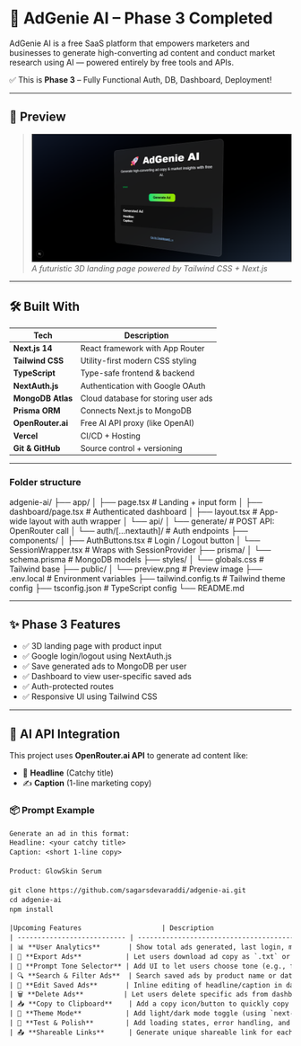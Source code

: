 # 🚀 AdGenie AI – Phase 3 Completed

AdGenie AI is a free SaaS platform that empowers marketers and businesses to generate high-converting ad content and conduct market research using AI — powered entirely by free tools and APIs.

✅ This is **Phase 3** – Fully Functional Auth, DB, Dashboard, Deployment!

---

## 📸 Preview

> ![Homepage Preview](./public/preview.png)  
> _A futuristic 3D landing page powered by Tailwind CSS + Next.js_

---

## 🛠️ Built With

| Tech             | Description                                |
|------------------|--------------------------------------------|
| **Next.js 14**   | React framework with App Router            |
| **Tailwind CSS** | Utility-first modern CSS styling           |
| **TypeScript**   | Type-safe frontend & backend               |
| **NextAuth.js**  | Authentication with Google OAuth           |
| **MongoDB Atlas**| Cloud database for storing user ads        |
| **Prisma ORM**   | Connects Next.js to MongoDB                |
| **OpenRouter.ai**| Free AI API proxy (like OpenAI)            |
| **Vercel**       | CI/CD + Hosting                            |
| **Git & GitHub** | Source control + versioning                |

---
### Folder structure
adgenie-ai/
├── app/
│   ├── page.tsx              # Landing + input form
│   ├── dashboard/page.tsx    # Authenticated dashboard
│   ├── layout.tsx            # App-wide layout with auth wrapper
│   └── api/
│       └── generate/         # POST API: OpenRouter call
│       └── auth/[...nextauth]/ # Auth endpoints
├── components/
│   ├── AuthButtons.tsx       # Login / Logout button
│   └── SessionWrapper.tsx    # Wraps with SessionProvider
├── prisma/
│   └── schema.prisma         # MongoDB models
├── styles/
│   └── globals.css           # Tailwind base
├── public/
│   └── preview.png           # Preview image
├── .env.local                # Environment variables
├── tailwind.config.ts        # Tailwind theme config
├── tsconfig.json             # TypeScript config
└── README.md

---
## ✨ Phase 3 Features

- ✅ 3D landing page with product input
- ✅ Google login/logout using NextAuth.js
- ✅ Save generated ads to MongoDB per user
- ✅ Dashboard to view user-specific saved ads
- ✅ Auth-protected routes
- ✅ Responsive UI using Tailwind CSS

---

## 🧠 AI API Integration

This project uses **OpenRouter.ai API** to generate ad content like:

- 🎯 **Headline** (Catchy title)
- ✍️ **Caption** (1-line marketing copy)

### 📦 Prompt Example
```txt
Generate an ad in this format:
Headline: <your catchy title>
Caption: <short 1-line copy>

Product: GlowSkin Serum

git clone https://github.com/sagarsdevaraddi/adgenie-ai.git
cd adgenie-ai
npm install

|Upcoming Features                    | Description                                                                              |
| --------------------------- | ---------------------------------------------------------------------------------------- |
| 📊 **User Analytics**       | Show total ads generated, last login, most used product name, etc. on dashboard          |
| 📁 **Export Ads**           | Let users download ad copy as `.txt` or `.pdf` (using libraries like `jsPDF`)            |
| 🧠 **Prompt Tone Selector** | Add UI to let users choose tone (e.g., funny, professional, Gen Z) and pass it to prompt |
| 🔍 **Search & Filter Ads**  | Search saved ads by product name or date                                                 |
| 📝 **Edit Saved Ads**       | Inline editing of headline/caption in dashboard (optional modal/pop-up)                  |
| 🗑️ **Delete Ads**          | Let users delete specific ads from dashboard                                             |
| 📥 **Copy to Clipboard**    | Add a copy icon/button to quickly copy ad content                                        |
| 🎨 **Theme Mode**           | Add light/dark mode toggle (using `next-themes`)                                         |
| 🧪 **Test & Polish**        | Add loading states, error handling, and improve UX                                       |
| 📤 **Shareable Links**      | Generate unique shareable link for each ad (optional)                                    |


